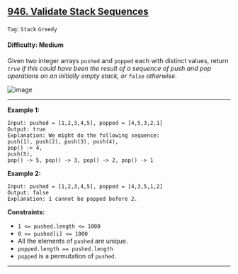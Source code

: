 ## [946. Validate Stack Sequences](https://leetcode.com/problems/validate-stack-sequences/)

```Tag```: ```Stack``` ```Greedy```

#### Difficulty: Medium

Given two integer arrays ```pushed``` and ```popped``` each with distinct values, return _```true``` if this could have been the result of a sequence of push and pop operations on an initially empty stack, or ```false``` otherwise_.

 ![image](https://user-images.githubusercontent.com/35042430/231628687-04d8cf19-13ac-4920-a0e5-b90112603a03.png)

---

__Example 1:__
```
Input: pushed = [1,2,3,4,5], popped = [4,5,3,2,1]
Output: true
Explanation: We might do the following sequence:
push(1), push(2), push(3), push(4),
pop() -> 4,
push(5),
pop() -> 5, pop() -> 3, pop() -> 2, pop() -> 1
```

__Example 2:__
```
Input: pushed = [1,2,3,4,5], popped = [4,3,5,1,2]
Output: false
Explanation: 1 cannot be popped before 2.
```

__Constraints:__

- ```1 <= pushed.length <= 1000```
- ```0 <= pushed[i] <= 1000```
- All the elements of ```pushed``` are unique.
- ```popped.length == pushed.length```
- ```popped``` is a permutation of ```pushed```.

---
